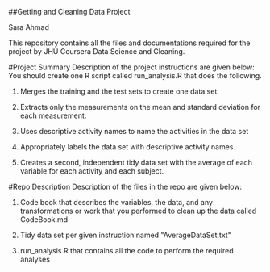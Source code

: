 ##Getting and Cleaning Data Project

Sara Ahmad

This repository contains all the files and documentations required for the project by JHU Coursera Data Science and Cleaning.

#Project Summary
Description of the project instructions are given below:
You should create one R script called run_analysis.R that does the following. 
1. Merges the training and the test sets to create one data set. 

2. Extracts only the measurements on the mean and standard deviation for each measurement.

3. Uses descriptive activity names to name the activities in the data set 

4. Appropriately labels the data set with descriptive activity names. 

5. Creates a second, independent tidy data set with the average of each variable for each activity and each subject. 

#Repo Description
Description of the files in the repo are given below:

1. Code book that describes the variables, the data, and any transformations or work that you performed to clean up the data called CodeBook.md

2. Tidy data set per given instruction named "AverageDataSet.txt"

3. run_analysis.R that contains all the code to perform the required analyses